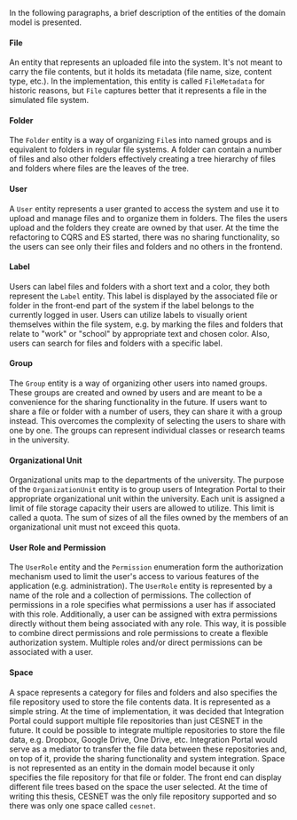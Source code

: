 In the following paragraphs, a brief description of the entities of the domain model is presented. 

#### File
An entity that represents an uploaded file into the system. It's not meant to carry the file contents, but it holds its metadata (file name, size, content type, etc.). In the implementation, this entity is called `FileMetadata` for historic reasons, but `File` captures better that it represents a file in the simulated file system.

#### Folder
The `Folder` entity is a way of organizing `File`s into named groups and is equivalent to folders in regular file systems. A folder can contain a number of files and also other folders effectively creating a tree hierarchy of files and folders where files are the leaves of the tree.

#### User
A `User` entity represents a user granted to access the system and use it to upload and manage files and to organize them in folders. The files the users upload and the folders they create are owned by that user. At the time the refactoring to CQRS and ES started, there was no sharing functionality, so the users can see only their files and folders and no others in the frontend.

#### Label
Users can label files and folders with a short text and a color, they both represent the `Label` entity. This label is displayed by the associated file or folder in the front-end part of the system if the label belongs to the currently logged in user. Users can utilize labels to visually orient themselves within the file system, e.g. by marking the files and folders that relate to "work" or "school" by appropriate text and chosen color. Also, users can search for files and folders with a specific label.

#### Group
The `Group` entity is a way of organizing other users into named groups. These groups are created and owned by users and are meant to be a convenience for the sharing functionality in the future. If users want to share a file or folder with a number of users, they can share it with a group instead. This overcomes the complexity of selecting the users to share with one by one. The groups can represent individual classes or research teams in the university.

#### Organizational Unit
Organizational units map to the departments of the university. The purpose of the `OrganizationUnit` entity is to group users of Integration Portal to their appropriate organizational unit within the university. Each unit is assigned a limit of file storage capacity their users are allowed to utilize. This limit is called a quota. The sum of sizes of all the files owned by the members of an organizational unit must not exceed this quota.

#### User Role and Permission
The `UserRole` entity and the `Permission` enumeration form the authorization mechanism used to limit the user's access to various features of the application (e.g. administration). The `UserRole` entity is represented by a name of the role and a collection of permissions. The collection of permissions in a role specifies what permissions a user has if associated with this role. Additionally, a user can be assigned with extra permissions directly without them being associated with any role. This way, it is possible to combine direct permissions and role permissions to create a flexible authorization system. Multiple roles and/or direct permissions can be associated with a user.

#### Space
A space represents a category for files and folders and also specifies the file repository used to store the file contents data. It is represented as a simple string. At the time of implementation, it was decided that Integration Portal could support multiple file repositories than just CESNET in the future. It could be possible to integrate multiple repositories to store the file data, e.g. Dropbox, Google Drive, One Drive, etc. Integration Portal would serve as a mediator to transfer the file data between these repositories and, on top of it, provide the sharing functionality and system integration. Space is not represented as an entity in the domain model because it only specifies the file repository for that file or folder. The front end can display different file trees based on the space the user selected. At the time of writing this thesis, CESNET was the only file repository supported and so there was only one space called `cesnet`.